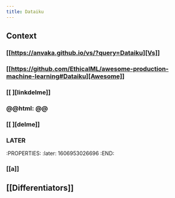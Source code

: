 ```yaml
---
title: Dataiku
---
```


## Context
### [[https://anvaka.github.io/vs/?query=Dataiku][Vs]]
### [[https://github.com/EthicalML/awesome-production-machine-learning#Dataiku][Awesome]]
### [[<script type="text/javascript" src="https://ssl.gstatic.com/trends_nrtr/2431_RC01/embed_loader.js"></script> <script type="text/javascript"> trends.embed.renderExploreWidget("TIMESERIES", {"comparisonItem":[{"keyword":"/g/11bzyqdcsn","geo":"US","time":"today 12-m"},{"keyword":"/m/0124tkwx","geo":"US","time":"today 12-m"},{"keyword":"/g/11h3yhqxn_","geo":"US","time":"today 12-m"},{"keyword":"/g/11f017ds55","geo":"US","time":"today 12-m"},{"keyword":"/m/0120wgnc","geo":"US","time":"today 12-m"}],"category":0,"property":""}, {"exploreQuery":"geo=US&q=%2Fg%2F11bzyqdcsn,%2Fm%2F0124tkwx,%2Fg%2F11h3yhqxn_,%2Fg%2F11f017ds55,%2Fm%2F0120wgnc&date=today 12-m,today 12-m,today 12-m,today 12-m,today 12-m","guestPath":"https://trends.google.com:443/trends/embed/"}); </script> ][linkdelme]]
### @@html: <script type="text/javascript" src="https://ssl.gstatic.com/trends_nrtr/2431_RC01/embed_loader.js"></script> <script type="text/javascript"> trends.embed.renderExploreWidget("TIMESERIES", {"comparisonItem":[{"keyword":"/g/11bzyqdcsn","geo":"US","time":"today 12-m"},{"keyword":"/m/0124tkwx","geo":"US","time":"today 12-m"},{"keyword":"/g/11h3yhqxn_","geo":"US","time":"today 12-m"},{"keyword":"/g/11f017ds55","geo":"US","time":"today 12-m"},{"keyword":"/m/0120wgnc","geo":"US","time":"today 12-m"}],"category":0,"property":""}, {"exploreQuery":"geo=US&q=%2Fg%2F11bzyqdcsn,%2Fm%2F0124tkwx,%2Fg%2F11h3yhqxn_,%2Fg%2F11f017ds55,%2Fm%2F0120wgnc&date=today 12-m,today 12-m,today 12-m,today 12-m,today 12-m","guestPath":"https://trends.google.com:443/trends/embed/"}); </script> @@
### [[<script type="text/javascript" src="https://ssl.gstatic.com/trends_nrtr/2431_RC01/embed_loader.js"></script> <script type="text/javascript"> trends.embed.renderExploreWidget("TIMESERIES", {"comparisonItem":[{"keyword":"/g/11bzyqdcsn","geo":"US","time":"today 12-m"},{"keyword":"/m/0124tkwx","geo":"US","time":"today 12-m"},{"keyword":"/g/11h3yhqxn_","geo":"US","time":"today 12-m"},{"keyword":"/g/11f017ds55","geo":"US","time":"today 12-m"},{"keyword":"/m/0120wgnc","geo":"US","time":"today 12-m"}],"category":0,"property":""}, {"exploreQuery":"geo=US&q=%2Fg%2F11bzyqdcsn,%2Fm%2F0124tkwx,%2Fg%2F11h3yhqxn_,%2Fg%2F11f017ds55,%2Fm%2F0120wgnc&date=today 12-m,today 12-m,today 12-m,today 12-m,today 12-m","guestPath":"https://trends.google.com:443/trends/embed/"}); </script> ][delme]]
### LATER
:PROPERTIES:
:later: 1606953026696
:END:
### [[a]]
## [[Differentiators]]
